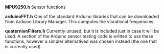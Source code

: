**MPU9250.h**
Sensor functions

**arduinoFFT.h**
One of the standard Arduino libraries that can be downloaded from Arduino Library Manager.
This computes the vibrational frequencies.

**quaternionFilters.h**
Currently unused, but it is included just in case it will be used.
A section of the Arduino sensor testing code is written to use these functions, however a simpler alternatived was chosen instead (the one that is currently used).
